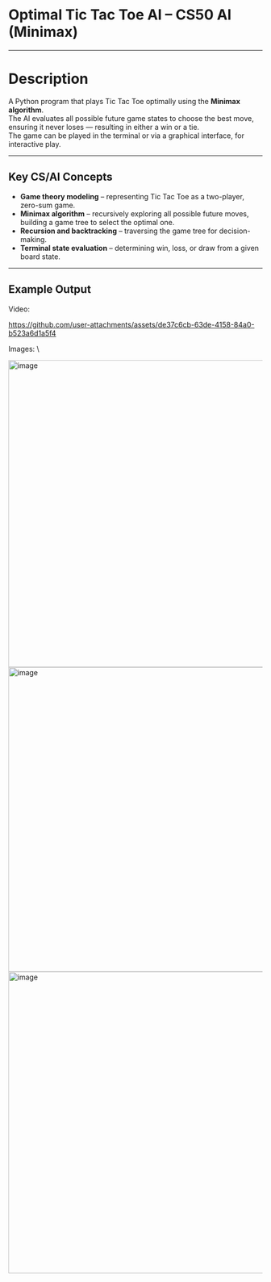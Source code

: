 
# Optimal Tic Tac Toe AI – CS50 AI (Minimax)

---

# Description  
A Python program that plays Tic Tac Toe optimally using the **Minimax algorithm**.  
The AI evaluates all possible future game states to choose the best move, ensuring it never loses — resulting in either a win or a tie.  
The game can be played in the terminal or via a graphical interface, for interactive play.

---

## **Key CS/AI Concepts**
- **Game theory modeling** – representing Tic Tac Toe as a two-player, zero-sum game.  
- **Minimax algorithm** – recursively exploring all possible future moves, building a game tree to select the optimal one.  
- **Recursion and backtracking** – traversing the game tree for decision-making.  
- **Terminal state evaluation** – determining win, loss, or draw from a given board state.  

---

## **Example Output**

Video:

https://github.com/user-attachments/assets/de37c6cb-63de-4158-84a0-b523a6d1a5f4


Images: \

<img width="814" height="609" alt="image" src="https://github.com/user-attachments/assets/5b6d6280-0a4f-4e67-9611-7b0946c423c3" />

<img width="811" height="604" alt="image" src="https://github.com/user-attachments/assets/d48fb374-b327-4a60-b496-0a67bb1d266d" />

<img width="809" height="598" alt="image" src="https://github.com/user-attachments/assets/1ddbec8f-0e53-49f6-a050-b86e3efc3d26" />








